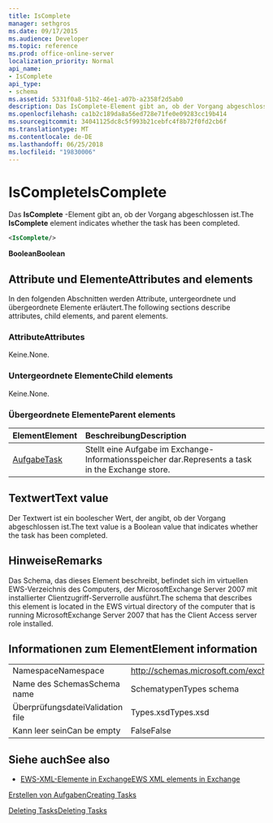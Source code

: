 ```yaml
---
title: IsComplete
manager: sethgros
ms.date: 09/17/2015
ms.audience: Developer
ms.topic: reference
ms.prod: office-online-server
localization_priority: Normal
api_name:
- IsComplete
api_type:
- schema
ms.assetid: 5331f0a8-51b2-46e1-a07b-a2358f2d5ab0
description: Das IsComplete-Element gibt an, ob der Vorgang abgeschlossen ist.
ms.openlocfilehash: ca1b2c189da8a56ed728e71fe0e09283cc19b414
ms.sourcegitcommit: 34041125dc8c5f993b21cebfc4f8b72f0fd2cb6f
ms.translationtype: MT
ms.contentlocale: de-DE
ms.lasthandoff: 06/25/2018
ms.locfileid: "19830006"
---
```

# <a name="iscomplete"></a><span data-ttu-id="393dc-103">IsComplete</span><span class="sxs-lookup"><span data-stu-id="393dc-103">IsComplete</span></span>

<span data-ttu-id="393dc-104">Das **IsComplete** -Element gibt an, ob der Vorgang abgeschlossen ist.</span><span class="sxs-lookup"><span data-stu-id="393dc-104">The **IsComplete** element indicates whether the task has been completed.</span></span> 
  
```xml
<IsComplete/>
```

 <span data-ttu-id="393dc-105">**Boolean**</span><span class="sxs-lookup"><span data-stu-id="393dc-105">**Boolean**</span></span>
## <a name="attributes-and-elements"></a><span data-ttu-id="393dc-106">Attribute und Elemente</span><span class="sxs-lookup"><span data-stu-id="393dc-106">Attributes and elements</span></span>

<span data-ttu-id="393dc-107">In den folgenden Abschnitten werden Attribute, untergeordnete und übergeordnete Elemente erläutert.</span><span class="sxs-lookup"><span data-stu-id="393dc-107">The following sections describe attributes, child elements, and parent elements.</span></span>
  
### <a name="attributes"></a><span data-ttu-id="393dc-108">Attribute</span><span class="sxs-lookup"><span data-stu-id="393dc-108">Attributes</span></span>

<span data-ttu-id="393dc-109">Keine.</span><span class="sxs-lookup"><span data-stu-id="393dc-109">None.</span></span>
  
### <a name="child-elements"></a><span data-ttu-id="393dc-110">Untergeordnete Elemente</span><span class="sxs-lookup"><span data-stu-id="393dc-110">Child elements</span></span>

<span data-ttu-id="393dc-111">Keine.</span><span class="sxs-lookup"><span data-stu-id="393dc-111">None.</span></span>
  
### <a name="parent-elements"></a><span data-ttu-id="393dc-112">Übergeordnete Elemente</span><span class="sxs-lookup"><span data-stu-id="393dc-112">Parent elements</span></span>

|<span data-ttu-id="393dc-113">**Element**</span><span class="sxs-lookup"><span data-stu-id="393dc-113">**Element**</span></span>|<span data-ttu-id="393dc-114">**Beschreibung**</span><span class="sxs-lookup"><span data-stu-id="393dc-114">**Description**</span></span>|
|:-----|:-----|
|[<span data-ttu-id="393dc-115">Aufgabe</span><span class="sxs-lookup"><span data-stu-id="393dc-115">Task</span></span>](task.md) <br/> |<span data-ttu-id="393dc-116">Stellt eine Aufgabe im Exchange-Informationsspeicher dar.</span><span class="sxs-lookup"><span data-stu-id="393dc-116">Represents a task in the Exchange store.</span></span>  <br/> |
   
## <a name="text-value"></a><span data-ttu-id="393dc-117">Textwert</span><span class="sxs-lookup"><span data-stu-id="393dc-117">Text value</span></span>

<span data-ttu-id="393dc-118">Der Textwert ist ein boolescher Wert, der angibt, ob der Vorgang abgeschlossen ist.</span><span class="sxs-lookup"><span data-stu-id="393dc-118">The text value is a Boolean value that indicates whether the task has been completed.</span></span>
  
## <a name="remarks"></a><span data-ttu-id="393dc-119">Hinweise</span><span class="sxs-lookup"><span data-stu-id="393dc-119">Remarks</span></span>

<span data-ttu-id="393dc-120">Das Schema, das dieses Element beschreibt, befindet sich im virtuellen EWS-Verzeichnis des Computers, der MicrosoftExchange Server 2007 mit installierter Clientzugriff-Serverrolle ausführt.</span><span class="sxs-lookup"><span data-stu-id="393dc-120">The schema that describes this element is located in the EWS virtual directory of the computer that is running MicrosoftExchange Server 2007 that has the Client Access server role installed.</span></span>
  
## <a name="element-information"></a><span data-ttu-id="393dc-121">Informationen zum Element</span><span class="sxs-lookup"><span data-stu-id="393dc-121">Element information</span></span>

|||
|:-----|:-----|
|<span data-ttu-id="393dc-122">Namespace</span><span class="sxs-lookup"><span data-stu-id="393dc-122">Namespace</span></span>  <br/> |http://schemas.microsoft.com/exchange/services/2006/types  <br/> |
|<span data-ttu-id="393dc-123">Name des Schemas</span><span class="sxs-lookup"><span data-stu-id="393dc-123">Schema name</span></span>  <br/> |<span data-ttu-id="393dc-124">Schematypen</span><span class="sxs-lookup"><span data-stu-id="393dc-124">Types schema</span></span>  <br/> |
|<span data-ttu-id="393dc-125">Überprüfungsdatei</span><span class="sxs-lookup"><span data-stu-id="393dc-125">Validation file</span></span>  <br/> |<span data-ttu-id="393dc-126">Types.xsd</span><span class="sxs-lookup"><span data-stu-id="393dc-126">Types.xsd</span></span>  <br/> |
|<span data-ttu-id="393dc-127">Kann leer sein</span><span class="sxs-lookup"><span data-stu-id="393dc-127">Can be empty</span></span>  <br/> |<span data-ttu-id="393dc-128">False</span><span class="sxs-lookup"><span data-stu-id="393dc-128">False</span></span>  <br/> |
   
## <a name="see-also"></a><span data-ttu-id="393dc-129">Siehe auch</span><span class="sxs-lookup"><span data-stu-id="393dc-129">See also</span></span>



- [<span data-ttu-id="393dc-130">EWS-XML-Elemente in Exchange</span><span class="sxs-lookup"><span data-stu-id="393dc-130">EWS XML elements in Exchange</span></span>](ews-xml-elements-in-exchange.md)


[<span data-ttu-id="393dc-131">Erstellen von Aufgaben</span><span class="sxs-lookup"><span data-stu-id="393dc-131">Creating Tasks</span></span>](http://msdn.microsoft.com/library/0ef97334-e8a0-4f67-a23a-dd9e2bbad49f%28Office.15%29.aspx)
  
[<span data-ttu-id="393dc-132">Deleting Tasks</span><span class="sxs-lookup"><span data-stu-id="393dc-132">Deleting Tasks</span></span>](http://msdn.microsoft.com/library/a3d7e25f-8a35-4901-b1d9-d31f418ab340%28Office.15%29.aspx)

